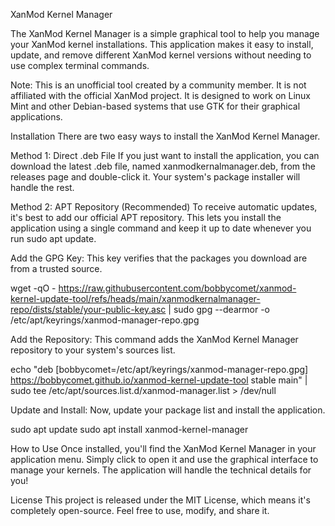 XanMod Kernel Manager

The XanMod Kernel Manager is a simple graphical tool to help you manage your XanMod kernel installations. This application makes it easy to install, update, and remove different XanMod kernel versions without needing to use complex terminal commands.

Note: This is an unofficial tool created by a community member. It is not affiliated with the official XanMod project. It is designed to work on Linux Mint and other Debian-based systems that use GTK for their graphical applications.

Installation
There are two easy ways to install the XanMod Kernel Manager.

Method 1: Direct .deb File
If you just want to install the application, you can download the latest .deb file, named xanmodkernalmanager.deb, from the releases page and double-click it. Your system's package installer will handle the rest.

Method 2: APT Repository (Recommended)
To receive automatic updates, it's best to add our official APT repository. This lets you install the application using a single command and keep it up to date whenever you run sudo apt update.

Add the GPG Key: This key verifies that the packages you download are from a trusted source.

wget -qO - https://raw.githubusercontent.com/bobbycomet/xanmod-kernel-update-tool/refs/heads/main/xanmodkernalmanager-repo/dists/stable/your-public-key.asc | sudo gpg --dearmor -o /etc/apt/keyrings/xanmod-manager-repo.gpg


Add the Repository: This command adds the XanMod Kernel Manager repository to your system's sources list.

echo "deb [bobbycomet=/etc/apt/keyrings/xanmod-manager-repo.gpg] https://bobbycomet.github.io/xanmod-kernel-update-tool stable main" | sudo tee /etc/apt/sources.list.d/xanmod-manager.list > /dev/null


Update and Install: Now, update your package list and install the application.

sudo apt update
sudo apt install xanmod-kernel-manager


How to Use
Once installed, you'll find the XanMod Kernel Manager in your application menu. Simply click to open it and use the graphical interface to manage your kernels. The application will handle the technical details for you!

License
This project is released under the MIT License, which means it's completely open-source. Feel free to use, modify, and share it.
